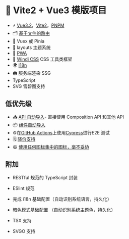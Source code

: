 # 🐚 Vite2 + Vue3 模版项目
-   ⚡️ [Vue3.2](https://github.com/vuejs/vue-next)，[Vite2](https://github.com/vitejs/vite)，[PNPM](https://pnpm.js.org/)
-   🗂 [基于文件的路由](https://github.com/antfu/vitesse/blob/main/src/pages)
-   🍍 Vuex 或 Pinia
-   📑 layouts 主题系统
-   📲 [PWA](https://github.com/antfu/vite-plugin-pwa)
-   🎨 [Windi CSS](https://github.com/windicss/windicss) CSS 工具类框架
-   🌍 [I18n](https://github.com/antfu/vitesse/blob/main/locales)
-   🖨 服务端渲染 SSG
-   TypeScript
-   SVG 雪碧图支持

## 低优先级

- 📥 [API 自动导入](https://github.com/antfu/unplugin-auto-import)- 直接使用 Composition API 和其他 API
- 📦 [组件自动导入](https://github.com/antfu/vitesse/blob/main/src/components)
- ⚙️在[GitHub Actions](https://github.com/features/actions)上使用[Cypress](https://cypress.io/)进行E2E 测试[](https://github.com/features/actions)
- 🗒 [降价支持](https://github.com/antfu/vite-plugin-md)
- 😃 [使用任何图标集中的图标，毫不妥协](https://github.com/antfu/unplugin-icons)



## 附加

- RESTful 规范的 TypeScript 封装

- ESlint 规范
- 完成 i18n 基础配置（自动识别系统语言，持久化）
- 暗色模式基础配置 （自动识别系统主题色，持久化）
- TSX 支持
- SVGO 支持

